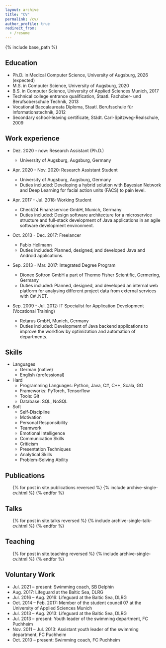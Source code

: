 ```yaml
---
layout: archive
title: "CV"
permalink: /cv/
author_profile: true
redirect_from:
  - /resume
---
```


{% include base_path %}

## Education
* Ph.D. in Medical Computer Science, University of Augsburg, 2026 (expected)
* M.S. in Computer Science, University of Augsburg, 2020
* B.S. in Computer Science, University of Applied Sciences Munich, 2017
* Technical college entrance qualification, Staatl. Fachober- und Berufsoberschule Technik, 2013
* Vocational Baccalaureata Diploma, Staatl. Berufsschule für Informationstechnik, 2012
* Secondary school-leaving certificate, Städt. Carl-Spitzweg-Realschule, 2009

## Work experience
* Dez. 2020 - now: Research Assistant (Ph.D.)
  * University of Augsburg, Augsburg, Germany

* Apr. 2020 - Nov. 2020: Research Assistant Student
  * University of Augsburg, Augsburg, Germany
  * Duties included: Developing a hybrid solution with Bayesian Network and Deep Learning for facial action units (FACS) to pain level.  

* Apr. 2017 - Jul. 2018: Working Student
  * Check24 Finanzservice GmbH, Munich, Germany
  * Duties included: Design software architecture for a microservice structure and full-stack development of Java applications in an agile software development environment.
  
* Oct. 2013 - Dec. 2017: Freelancer
  * Fabio Hellmann
  * Duties included: Planned, designed, and developed Java and Android applications.

* Sep. 2013 - Mar. 2017: Integrated Degree Program
  * Dionex Softron GmbH a part of Thermo Fisher Scientific, Germering, Germany
  * Duties included: Planned, designed, and developed an internal web platform for analysing different project data from external services with C# .NET.

* Sep. 2009 - Jul. 2012: IT Specialist for Application Development (Vocational Training)
  * Retarus GmbH, Munich, Germany
  * Duties included: Development of Java backend applications to improve the workflow by optimization and automation of departments.

## Skills
* Languages
  * German (native)
  * English (professional)
* Hard
  * Programming Languages: Python, Java, C#, C++, Scala, GO
  * Frameworks: PyTorch, Tensorflow
  * Tools: Git
  * Database: SQL, NoSQL
* Soft
  * Self-Discipline
  * Motivation
  * Personal Responsibility
  * Teamwork
  * Emotional Intelligence
  * Communication Skills
  * Criticism
  * Presentation Techniques
  * Analytical Skills
  * Problem-Solving Ability

## Publications
  <ul>{% for post in site.publications reversed %}
    {% include archive-single-cv.html %}
  {% endfor %}</ul>

## Talks
  <ul>{% for post in site.talks reversed %}
    {% include archive-single-talk-cv.html %}
  {% endfor %}</ul>

## Teaching
  <ul>{% for post in site.teaching reversed %}
    {% include archive-single-cv.html %}
  {% endfor %}</ul>

## Voluntary Work
* Jul. 2021 – present: Swimming coach, SB Delphin
* Aug. 2017: Lifeguard at the Baltic Sea, DLRG
* Jul. 2016 – Aug. 2016: Lifeguard at the Baltic Sea, DLRG
* Oct. 2014 – Feb. 2017: Member of the student council 07 at the University of Applied Sciences Munich
* Jul. 2013 – Aug. 2013: Lifeguard at the Baltic Sea, DLRG
* Jul. 2013 – present: Youth leader of the swimming department, FC Puchheim
* Nov. 2011 – Jul. 2013: Assistant youth leader of the swimming department, FC Puchheim
* Oct. 2010 – present: Swimming coach, FC Puchheim